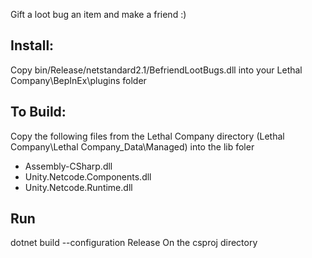 Gift a loot bug an item and make a friend :)

## Install:
Copy bin/Release/netstandard2.1/BefriendLootBugs.dll into your Lethal Company\BepInEx\plugins folder

## To Build:
Copy the following files from the Lethal Company directory (Lethal Company\Lethal Company_Data\Managed) into the lib foler
 - Assembly-CSharp.dll
 - Unity.Netcode.Components.dll
 - Unity.Netcode.Runtime.dll

## Run
dotnet build --configuration Release
On the csproj directory
